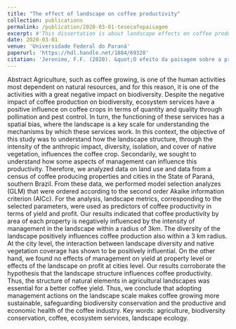 ```yaml
---
title: "The effect of landscape on coffee productivity"
collection: publications
permalink: /publication/2020-03-01-tesecafepaisagem
excerpt: #'This dissertation is about landscape effects on coffee production.'
date: 2020-03-01
venue: 'Universidade Federal do Paraná'
paperurl: 'https://hdl.handle.net/1884/69328'
citation: 'Jeronimo, F.F. (2020). &quot;O efeito da paisagem sobre a produtividade da cafeicultura.&quot; <i>Universidade Federal do Paraná</i>.'
---
```


Abstract
Agriculture, such as coffee growing, is one of the human activities most dependent on natural resources, and for this reason, it is one of the activities with a great negative impact on biodiversity. Despite the negative impact of coffee production on biodiversity, ecosystem services have a positive influence on coffee crops in terms of quantity and quality through pollination and pest control. In turn, the functioning of these services has a spatial bias, where the landscape is a key scale for understanding the mechanisms by which these services work. In this context, the objective of this study was to understand how the landscape structure, through the intensity of the anthropic impact, diversity, isolation, and cover of native vegetation, influences the coffee crop. Secondarily, we sought to understand how some aspects of management can influence this productivity. Therefore, we analyzed data on land use and data from a census of coffee producing properties and cities in the State of Paraná, southern Brazil. From these data, we performed model selection analyzes (GLM) that were ordered according to the second order Akaike information criterion (AICc). For the analysis, landscape metrics, corresponding to the selected parameters, were used as predictors of coffee productivity in terms of yield and profit. Our results indicated that coffee productivity by area of each property is negatively influenced by the intensity of management in the landscape within a radius of 3km. The diversity of the landscape positively influences coffee production also within a 3 km radius. At the city level, the interaction between landscape diversity and native vegetation coverage has shown to be positively influential. On the other hand, we found no effects of management on yield at property level or effects of the landscape on profit at cities level. Our results corroborate the hypothesis that the landscape structure influences coffee productivity. Thus, the structure of natural elements in agricultural landscapes was essential for a better coffee yield. Thus, we conclude that adopting management actions on the landscape scale makes coffee growing more sustainable, safeguarding biodiversity conservation and the productive and economic health of the coffee industry. Key words: agriculture, biodiversity conservation, coffee, ecosystem services, landscape ecology.